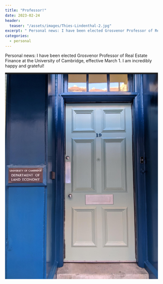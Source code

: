 ```yaml
---
title: "Professor!"
date: 2023-02-24
header:
  teaser: "/assets/images/Thies-Lindenthal-2.jpg"
excerpt: " Personal news: I have been elected Grosvenor Professor of Real Estate Finance at the University of Cambridge"
categories:
  - personal
---
```


 Personal news: I have been elected Grosvenor Professor of Real Estate Finance at the University of Cambridge, effective March 1. I am incredibly happy and grateful!
   
<img src='/assets/images/door.jpeg' />

